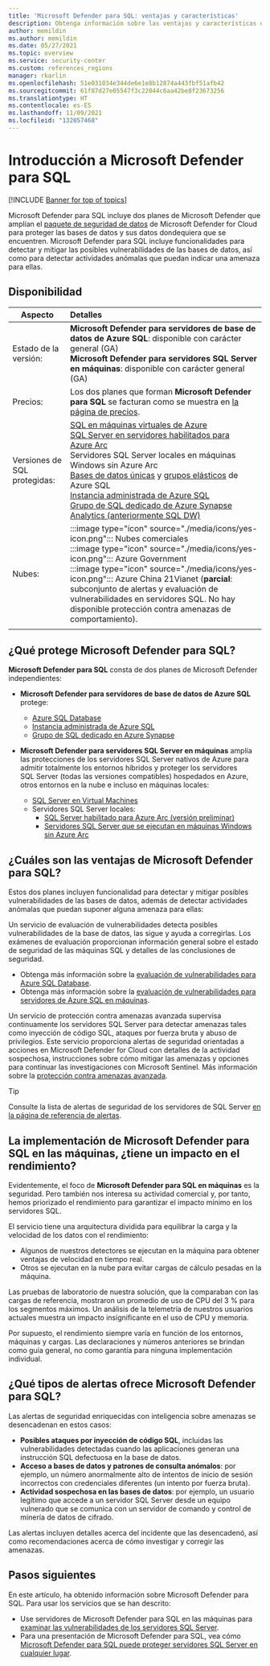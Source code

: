 ```yaml
---
title: 'Microsoft Defender para SQL: ventajas y características'
description: Obtenga información sobre las ventajas y características de Microsoft Defender para SQL.
author: memildin
ms.author: memildin
ms.date: 05/27/2021
ms.topic: overview
ms.service: security-center
ms.custom: references_regions
manager: rkarlin
ms.openlocfilehash: 51e031034e344de6e1e8b12874a443fbf51afb42
ms.sourcegitcommit: 61f87d27e05547f3c22044c6aa42be8f23673256
ms.translationtype: HT
ms.contentlocale: es-ES
ms.lasthandoff: 11/09/2021
ms.locfileid: "132057468"
---
```

# <a name="introduction-to-microsoft-defender-for-sql"></a>Introducción a Microsoft Defender para SQL

[!INCLUDE [Banner for top of topics](./includes/banner.md)]

Microsoft Defender para SQL incluye dos planes de Microsoft Defender que amplían el [paquete de seguridad de datos](../azure-sql/database/azure-defender-for-sql.md) de Microsoft Defender for Cloud para proteger las bases de datos y sus datos dondequiera que se encuentren. Microsoft Defender para SQL incluye funcionalidades para detectar y mitigar las posibles vulnerabilidades de las bases de datos, así como para detectar actividades anómalas que puedan indicar una amenaza para ellas.

## <a name="availability"></a>Disponibilidad

|Aspecto|Detalles|
|----|:----|
|Estado de la versión:|**Microsoft Defender para servidores de base de datos de Azure SQL**: disponible con carácter general (GA)<br>**Microsoft Defender para servidores SQL Server en máquinas**: disponible con carácter general (GA) |
|Precios:|Los dos planes que forman **Microsoft Defender para SQL** se facturan como se muestra en [la página de precios](https://azure.microsoft.com/pricing/details/security-center/).|
|Versiones de SQL protegidas:|[SQL en máquinas virtuales de Azure](../azure-sql/virtual-machines/windows/sql-server-on-azure-vm-iaas-what-is-overview.md)<br>[SQL Server en servidores habilitados para Azure Arc](/sql/sql-server/azure-arc/overview)<br>Servidores SQL Server locales en máquinas Windows sin Azure Arc<br>[Bases de datos únicas](../azure-sql/database/single-database-overview.md) y [grupos elásticos](../azure-sql/database/elastic-pool-overview.md) de Azure SQL<br>[Instancia administrada de Azure SQL](../azure-sql/managed-instance/sql-managed-instance-paas-overview.md)<br>[Grupo de SQL dedicado de Azure Synapse Analytics (anteriormente SQL DW)](../synapse-analytics/sql-data-warehouse/sql-data-warehouse-overview-what-is.md)|
|Nubes:|:::image type="icon" source="./media/icons/yes-icon.png"::: Nubes comerciales<br>:::image type="icon" source="./media/icons/yes-icon.png"::: Azure Government<br>:::image type="icon" source="./media/icons/yes-icon.png"::: Azure China 21Vianet (**parcial**: subconjunto de alertas y evaluación de vulnerabilidades en servidores SQL. No hay disponible protección contra amenazas de comportamiento).|
|||

## <a name="what-does-microsoft-defender-for-sql-protect"></a>¿Qué protege Microsoft Defender para SQL?

**Microsoft Defender para SQL** consta de dos planes de Microsoft Defender independientes:

- **Microsoft Defender para servidores de base de datos de Azure SQL** protege:
    - [Azure SQL Database](../azure-sql/database/sql-database-paas-overview.md)
    - [Instancia administrada de Azure SQL](../azure-sql/managed-instance/sql-managed-instance-paas-overview.md)
    - [Grupo de SQL dedicado en Azure Synapse](../synapse-analytics/sql-data-warehouse/sql-data-warehouse-overview-what-is.md)

- **Microsoft Defender para servidores SQL Server en máquinas** amplía las protecciones de los servidores SQL Server nativos de Azure para admitir totalmente los entornos híbridos y proteger los servidores SQL Server (todas las versiones compatibles) hospedados en Azure, otros entornos en la nube e incluso en máquinas locales:
    - [SQL Server en Virtual Machines](https://azure.microsoft.com/services/virtual-machines/sql-server/)
    - Servidores SQL Server locales:
        - [SQL Server habilitado para Azure Arc (versión preliminar)](/sql/sql-server/azure-arc/overview)
        - [Servidores SQL Server que se ejecutan en máquinas Windows sin Azure Arc](../azure-monitor/agents/agent-windows.md)


## <a name="what-are-the-benefits-of-microsoft-defender-for-sql"></a>¿Cuáles son las ventajas de Microsoft Defender para SQL?

Estos dos planes incluyen funcionalidad para detectar y mitigar posibles vulnerabilidades de las bases de datos, además de detectar actividades anómalas que puedan suponer alguna amenaza para ellas:

Un servicio de evaluación de vulnerabilidades detecta posibles vulnerabilidades de la base de datos, las sigue y ayuda a corregirlas. Los exámenes de evaluación proporcionan información general sobre el estado de seguridad de las máquinas SQL y detalles de las conclusiones de seguridad.

- Obtenga más información sobre la [evaluación de vulnerabilidades para Azure SQL Database](../azure-sql/database/sql-vulnerability-assessment.md).
- Obtenga más información sobre la [evaluación de vulnerabilidades para servidores de Azure SQL en máquinas](defender-for-sql-on-machines-vulnerability-assessment.md).

Un servicio de protección contra amenazas avanzada supervisa continuamente los servidores SQL Server para detectar amenazas tales como inyección de código SQL, ataques por fuerza bruta y abuso de privilegios. Este servicio proporciona alertas de seguridad orientadas a acciones en Microsoft Defender for Cloud con detalles de la actividad sospechosa, instrucciones sobre cómo mitigar las amenazas y opciones para continuar las investigaciones con Microsoft Sentinel. Más información sobre la [protección contra amenazas avanzada](../azure-sql/database/threat-detection-overview.md).

 > [!TIP]
 > Consulte la lista de alertas de seguridad de los servidores de SQL Server [en la página de referencia de alertas](alerts-reference.md#alerts-sql-db-and-warehouse).


## <a name="is-there-a-performance-impact-from-deploying-microsoft-defender-for-sql-on-machines"></a>La implementación de Microsoft Defender para SQL en las máquinas, ¿tiene un impacto en el rendimiento?

Evidentemente, el foco de **Microsoft Defender para SQL en máquinas** es la seguridad. Pero también nos interesa su actividad comercial y, por tanto, hemos priorizado el rendimiento para garantizar el impacto mínimo en los servidores SQL. 

El servicio tiene una arquitectura dividida para equilibrar la carga y la velocidad de los datos con el rendimiento: 

- Algunos de nuestros detectores se ejecutan en la máquina para obtener ventajas de velocidad en tiempo real.
- Otros se ejecutan en la nube para evitar cargas de cálculo pesadas en la máquina.

Las pruebas de laboratorio de nuestra solución, que la comparaban con las cargas de referencia, mostraron un promedio de uso de CPU del 3 % para los segmentos máximos. Un análisis de la telemetría de nuestros usuarios actuales muestra un impacto insignificante en el uso de CPU y memoria.

Por supuesto, el rendimiento siempre varía en función de los entornos, máquinas y cargas. Las declaraciones y números anteriores se brindan como guía general, no como garantía para ninguna implementación individual.


## <a name="what-kind-of-alerts-does-microsoft-defender-for-sql-provide"></a>¿Qué tipos de alertas ofrece Microsoft Defender para SQL?

Las alertas de seguridad enriquecidas con inteligencia sobre amenazas se desencadenan en estos casos:

- **Posibles ataques por inyección de código SQL**, incluidas las vulnerabilidades detectadas cuando las aplicaciones generan una instrucción SQL defectuosa en la base de datos.
- **Acceso a bases de datos y patrones de consulta anómalos**: por ejemplo, un número anormalmente alto de intentos de inicio de sesión incorrectos con credenciales diferentes (un intento por fuerza bruta).
- **Actividad sospechosa en las bases de datos**: por ejemplo, un usuario legítimo que accede a un servidor SQL Server desde un equipo vulnerado que se comunica con un servidor de comando y control de minería de datos de cifrado.

Las alertas incluyen detalles acerca del incidente que las desencadenó, así como recomendaciones acerca de cómo investigar y corregir las amenazas.



## <a name="next-steps"></a>Pasos siguientes

En este artículo, ha obtenido información sobre Microsoft Defender para SQL. Para usar los servicios que se han descrito:

- Use servidores de Microsoft Defender para SQL en las máquinas para [examinar las vulnerabilidades de los servidores SQL Server](defender-for-sql-usage.md).
- Para una presentación de Microsoft Defender para SQL, vea cómo [Microsoft Defender para SQL puede proteger servidores SQL Server en cualquier lugar](https://www.youtube.com/watch?v=V7RdB6RSVpc).
